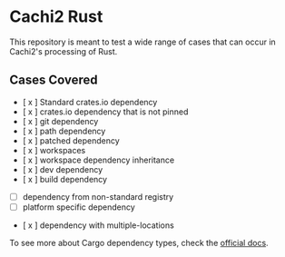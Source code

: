 # Cachi2 Rust

This repository is meant to test a wide range of cases that can occur in Cachi2's processing of
Rust.

## Cases Covered

- [ x ] Standard crates.io dependency
- [ x ] crates.io dependency that is not pinned
- [ x ] git dependency
- [ x ] path dependency
- [ x ] patched dependency
- [ x ] workspaces
- [ x ] workspace dependency inheritance
- [ x ] dev dependency
- [ x ] build dependency
- [   ] dependency from non-standard registry
- [   ] platform specific dependency
- [ x ] dependency with multiple-locations

To see more about Cargo dependency types, check the [official docs](https://doc.rust-lang.org/cargo/reference/specifying-dependencies.html).
